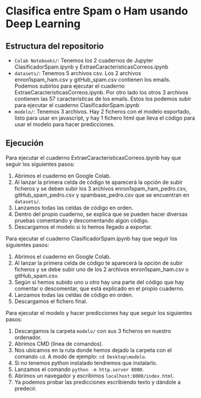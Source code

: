 # Clasifica entre Spam o Ham usando Deep Learning

## Estructura del repositorio
- `Colab Notebooks/`: Tenemos los 2 cuadernos de Jupyter ClasificadorSpam.ipynb y ExtraeCaracteristicasCorreos.ipynb
- `datasets/`: Tenemos 5 archivos csv. Los 2 archivos enron1spam_ham.csv y gitHub_spam.csv contienen los emails. Podemos subirlos para ejecutar el cuaderno ExtraeCaracteristicasCorreos.ipynb. Por otro lado los otros 3 archivos contienen las 57 características de los emails. Estos los podemos subir para ejecutar el cuaderno ClasificadorSpam.ipynb
- `modelo/`: Tenemos 3 archivos. Hay 2 ficheros con el modelo exportado, listo para usar en javascript, y hay 1 fichero html que lleva el código para usar el modelo para hacer predicciones.

## Ejecución
Para ejecutar el cuaderno ExtraeCaracteristicasCorreos.ipynb hay que seguir los siguientes pasos:
1. Abrimos el cuaderno en Google Colab.
2. Al lanzar la primera celda de código te aparecerá la opción de subir ficheros y se deben subir los 3 archivos enron1spam_ham_pedro.csv, gitHub_spam_pedro.csv y spambase_pedro.csv que se encuentran en `datasets/`.
3. Lanzamos todas las celdas de código en orden.
4. Dentro del propio cuaderno, se explica que se pueden hacer diversas pruebas comentando y descomentando algún código.
5. Descargamos el modelo si lo hemos llegado a exportar.

Para ejecutar el cuaderno ClasificadorSpam.ipynb hay que seguir los siguientes pasos:
1. Abrimos el cuaderno en Google Colab.
2. Al lanzar la primera celda de código te aparecerá la opción de subir ficheros y se debe subir uno de los 2 archivos enron1spam_ham.csv o gitHub_spam.csv.
3. Según si hemos subido uno u otro hay una parte del código que hay comentar o descomentar, que está explicado en el propio cuaderno.
4. Lanzamos todas las celdas de código en orden.
5. Descargamos el fichero final.

Para ejecutar el modelo y hacer predicciones hay que seguir los siguientes pasos:
1. Descargamos la carpeta `modelo/` con sus 3 ficheros en nuestro ordenador.
2. Abrimos CMD (línea de comandos).
3. Nos ubicamos en la ruta donde hemos dejado la carpeta con el comando `cd`. A modo de ejemplo: `cd Desktop\modelo`.
4. Si no tenemos python instalado tendremos que instalarlo.
5. Lanzamos el comando `python -m http.server 8000`.
6. Abrimos un navegador y escribimos `localhost:8000/index.html`.
7. Ya podemos probar las predicciones escribiendo texto y dándole a predecir.
